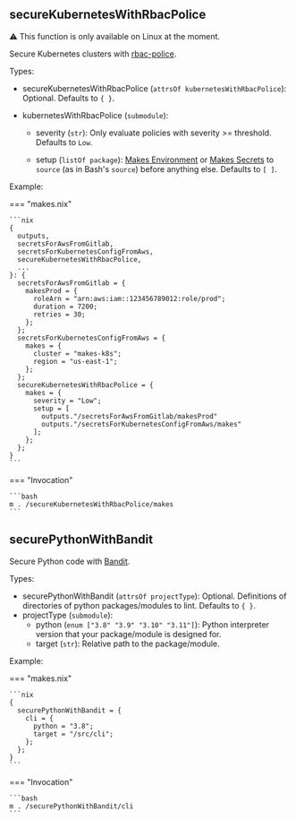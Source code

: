## secureKubernetesWithRbacPolice

:warning: This function is only available on Linux at the moment.

Secure Kubernetes clusters
with [rbac-police](https://github.com/PaloAltoNetworks/rbac-police).

Types:

- secureKubernetesWithRbacPolice (`attrsOf kubernetesWithRbacPolice`): Optional.
  Defaults to `{ }`.
- kubernetesWithRbacPolice (`submodule`):

  - severity (`str`):
    Only evaluate policies with severity >= threshold.
    Defaults to `Low`.

  - setup (`listOf package`):
    [Makes Environment](./environment.md)
    or [Makes Secrets](./secrets.md)
    to `source` (as in Bash's `source`)
    before anything else.
    Defaults to `[ ]`.

Example:

=== "makes.nix"

    ```nix
    {
      outputs,
      secretsForAwsFromGitlab,
      secretsForKubernetesConfigFromAws,
      secureKubernetesWithRbacPolice,
      ...
    }: {
      secretsForAwsFromGitlab = {
        makesProd = {
          roleArn = "arn:aws:iam::123456789012:role/prod";
          duration = 7200;
          retries = 30;
        };
      };
      secretsForKubernetesConfigFromAws = {
        makes = {
          cluster = "makes-k8s";
          region = "us-east-1";
        };
      };
      secureKubernetesWithRbacPolice = {
        makes = {
          severity = "Low";
          setup = [
            outputs."/secretsForAwsFromGitlab/makesProd"
            outputs."/secretsForKubernetesConfigFromAws/makes"
          ];
        };
      };
    }
    ```

=== "Invocation"

    ```bash
    m . /secureKubernetesWithRbacPolice/makes
    ```

## securePythonWithBandit

Secure Python code
with [Bandit](https://github.com/PyCQA/bandit).

Types:

- securePythonWithBandit (`attrsOf projectType`): Optional.
  Definitions of directories of python packages/modules to lint.
  Defaults to `{ }`.
- projectType (`submodule`):
  - python (`enum ["3.8" "3.9" "3.10" "3.11"]`):
    Python interpreter version that your package/module is designed for.
  - target (`str`):
    Relative path to the package/module.

Example:

=== "makes.nix"

    ```nix
    {
      securePythonWithBandit = {
        cli = {
          python = "3.8";
          target = "/src/cli";
        };
      };
    }
    ```

=== "Invocation"

    ```bash
    m . /securePythonWithBandit/cli
    ```
